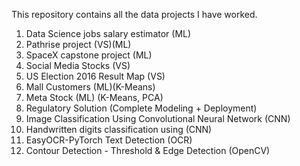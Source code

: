 This repository contains all the data projects I have worked.
1. Data Science jobs salary estimator (ML)
2. Pathrise project (VS)(ML)
3. SpaceX capstone project (ML)
4. Social Media Stocks (VS)
5. US Election 2016 Result Map (VS)
6. Mall Customers (ML)(K-Means)
7. Meta Stock (ML) (K-Means, PCA)
8. Regulatory Solution (Complete Modeling + Deployment)
9. Image Classification Using Convolutional Neural Network (CNN)
10. Handwritten digits classification using (CNN)
11. EasyOCR-PyTorch Text Detection (OCR)
12. Contour Detection - Threshold & Edge Detection (OpenCV)